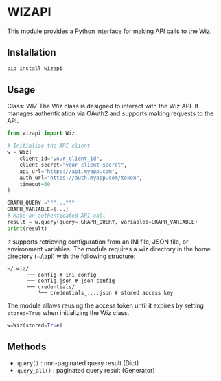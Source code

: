 # WIZAPI
This module provides a Python interface for making API calls to the Wiz.

## Installation

```bash
pip install wizapi
```

## Usage
Class: WIZ
The Wiz class is designed to interact with the Wiz API. It manages authentication via OAuth2 and supports making requests to the API.

```python
from wizapi import Wiz

# Initialize the API client
w = Wiz(
    client_id="your_client_id",
    client_secret="your_client_secret",
    api_url="https://api.myapp.com",
    auth_url="https://auth.myapp.com/token",
    timeout=60
)

GRAPH_QUERY ="""..."""
GRAPH_VARIABLE={...}
# Make an authenticated API call
result = w.query(query= GRAPH_QUERY, variables=GRAPH_VARIABLE)
print(result)
```

It supports retrieving configuration from an INI file, JSON file, or environment variables. The module requires a wiz directory in the home directory (~/.api) with the following structure:

```
~/.wiz/
      ├── config # ini config
      ├── config.json # json config
      └── credentials/
          └── credentials_....json # stored access key

```

The module allows reusing the access token until it expires by setting `stored=True` when initializing the Wiz class.

```python
w=Wiz(stored=True)
```


## Methods
- `query()` : non-paginated query result (Dict)
- `query_all()` : paginated query result (Generator)
